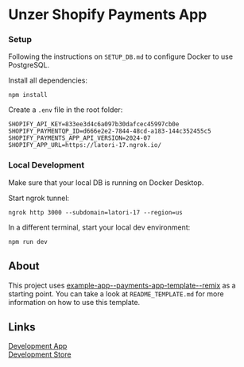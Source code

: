 # Unzer Shopify Payments App

### Setup

Following the instructions on `SETUP_DB.md` to configure
Docker to use PostgreSQL.

Install all dependencies:

```shell
npm install
```

Create a `.env` file in the root folder:

```
SHOPIFY_API_KEY=833ee3d4c6a097b30dafcec45997cb0e
SHOPIFY_PAYMENTQP_ID=d666e2e2-7844-48cd-a183-144c352455c5
SHOPIFY_PAYMENTS_APP_API_VERSION=2024-07
SHOPIFY_APP_URL=https://latori-17.ngrok.io/
```

### Local Development

Make sure that your local DB is running on Docker Desktop.

Start ngrok tunnel:
```shell
ngrok http 3000 --subdomain=latori-17 --region=us
```

In a different terminal, start your local dev environment:

```shell
npm run dev
```

## About

This project uses [example-app--payments-app-template--remix](https://github.com/Shopify/example-app--payments-app-template--remix) as a starting point. You can take a look at `README_TEMPLATE.md` for more information on how to use this template.

## Links

[Development App](https://partners.shopify.com/5832/apps/6077021/overview)\
[Development Store](https://admin.shopify.com/store/unzer-latori-dev-store)

